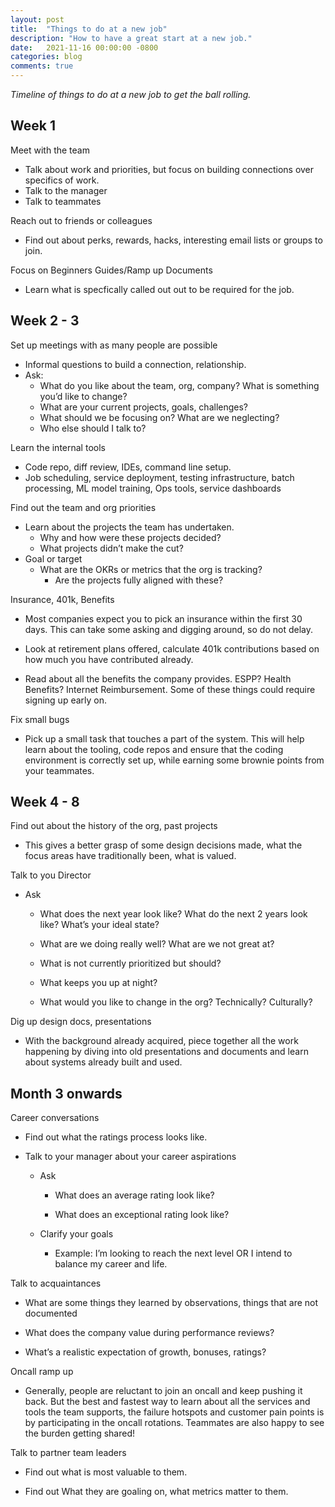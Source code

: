 ```yaml
---
layout: post
title:  "Things to do at a new job"
description: "How to have a great start at a new job."
date:   2021-11-16 00:00:00 -0800
categories: blog
comments: true
---
```


*Timeline of things to do at a new job to get the ball rolling.*

## Week 1

Meet with the team 

- Talk about work and priorities, but focus on building connections over specifics of work.
- Talk to the manager
- Talk to teammates

Reach out to friends or colleagues 

- Find out about perks, rewards, hacks, interesting email lists or groups to join.

Focus on Beginners Guides/Ramp up Documents

- Learn what is specfically called out out to be required for the job.

## Week 2 - 3

Set up meetings with as many people are possible 

- Informal questions to build a connection, relationship.
- Ask:
    - What do you like about the team, org, company? What is something you’d like to change?
    - What are your current projects, goals, challenges?
    - What should we be focusing on? What are we neglecting?
    - Who else should I talk to?

Learn the internal tools 

- Code repo, diff review, IDEs, command line setup.
- Job scheduling, service deployment, testing infrastructure, batch processing, ML model training, Ops tools, service dashboards

Find out the team and org priorities

- Learn about the projects the team has undertaken.
    - Why and how were these projects decided?
    - What projects didn’t make the cut?
- Goal or target
    - What are the OKRs or metrics that the org is tracking?
        - Are the projects fully aligned with these?

Insurance, 401k, Benefits 

- Most companies expect you to pick an insurance within the first 30 days. This can take some asking and digging around, so do not delay. 

- Look at retirement plans offered, calculate 401k contributions based on how much you have contributed already. 

- Read about all the benefits the company provides. ESPP? Health Benefits? Internet Reimbursement. Some of these things could require signing up early on. 

Fix small bugs

- Pick up a small task that touches a part of the system. This will help learn about the tooling, code repos and ensure that the coding environment is correctly set up, while earning some brownie points from your teammates.
    
    

## Week 4 - 8

Find out about the history of the org, past projects

- This gives a better grasp of some design decisions made, what the focus areas have traditionally been, what is valued. 

Talk to you Director 

- Ask

	- What does the next year look like? What do the next 2 years look like? What’s your ideal state? 

	- What are we doing really well? What are we not great at? 

	- What is not currently prioritized but should? 

	- What keeps you up at night? 

	- What would you like to change in the org? Technically? Culturally? 

Dig up design docs, presentations

- With the background already acquired, piece together all the work happening by diving into old presentations and documents and learn about systems already built and used. 

## Month 3 onwards

Career conversations 

- Find out what the ratings process looks like. 

- Talk to your manager about your career aspirations 

	- Ask

		- What does an average rating look like? 

		- What does an exceptional rating look like? 

	- Clarify your goals

		- Example: I’m looking to reach the next level OR I intend to balance my career and life. 

Talk to acquaintances 

- What are some things they learned by observations, things that are not documented

- What does the company value during performance reviews? 

- What’s a realistic expectation of growth, bonuses, ratings?

Oncall ramp up 

- Generally, people are reluctant to join an oncall and keep pushing it back. But the best and fastest way to learn about all the services and tools the team supports, the failure hotspots and customer pain points is by participating in the oncall rotations. Teammates are also happy to see the burden getting shared! 

Talk to partner team leaders

- Find out what is most valuable to them. 

- Find out What they are goaling on, what metrics matter to them.
